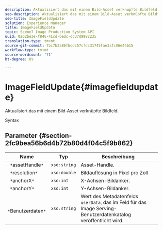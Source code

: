 ```yaml
---
description: Aktualisiert das mit einem Bild-Asset verknüpfte Bildfeld.
seo-description: Aktualisiert das mit einem Bild-Asset verknüpfte Bildfeld.
seo-title: ImageFieldUpdate
solution: Experience Manager
title: ImageFieldUpdate
topic: Scene7 Image Production System API
uuid: 0262be3e-f840-41cd-bedc-cc37d9982235
translation-type: tm+mt
source-git-commit: 7bc7b3a86fbcdc57cfdc31745fae3afc06e44b15
workflow-type: tm+mt
source-wordcount: '71'
ht-degree: 8%

---
```



# ImageFieldUpdate{#imagefieldupdate}

Aktualisiert das mit einem Bild-Asset verknüpfte Bildfeld.

Syntax

## Parameter {#section-2fc9bea56b6d4b72b80d4f04c5f9b862}

| Name | Typ | Beschreibung |
|---|---|---|
| ` *`assetHandle`*` | `xsd:string` | Asset-Handle. |
| ` *`resolution`*` | `xsd:double` | Bildauflösung in Pixel pro Zoll |
| ` *`anchorX`*` | `xsd:int` | X-Achsen-Bildanker. |
| ` *`anchorY`*` | `xsd:int` | Y-Achsen-Bildanker. |
| ` *`Benutzerdaten`*` | `xsd:string` | Wert des Metadatenfelds `userData`, das im Feld für das Image Serving-Benutzerdatenkatalog veröffentlicht wird. |

